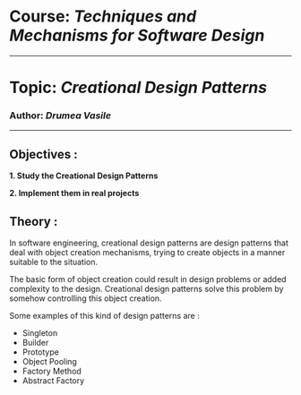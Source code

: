 # Course: *Techniques and Mechanisms for Software Design*
------
# Topic: *Creational Design Patterns*
### Author: *Drumea Vasile*
------
## Objectives :
__1. Study the Creational Design Patterns__

__2. Implement them in real projects__

## Theory :
In software engineering, creational design patterns are design patterns that deal with object creation mechanisms, trying to create objects in a manner suitable to the situation.

The basic form of object creation could result in design problems or added complexity to the design. Creational design patterns solve this problem by somehow controlling this object creation.

Some examples of this kind of design patterns are :

   * Singleton
   * Builder
   * Prototype
   * Object Pooling
   * Factory Method
   * Abstract Factory
